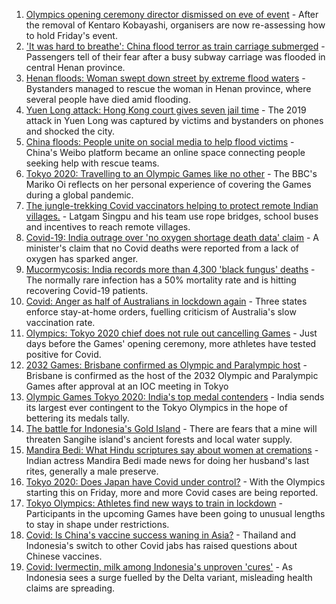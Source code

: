 1. [Olympics opening ceremony director dismissed on eve of event](https://www.bbc.co.uk/news/world-asia-57924885) - After the removal of Kentaro Kobayashi, organisers are now re-assessing how to hold Friday's event.
2. ['It was hard to breathe': China flood terror as train carriage submerged](https://www.bbc.co.uk/news/world-asia-china-57920412) - Passengers tell of their fear after a busy subway carriage was flooded in central Henan province.
3. [Henan floods: Woman swept down street by extreme flood waters](https://www.bbc.co.uk/news/world-asia-57912150) - Bystanders managed to rescue the woman in Henan province, where several people have died amid flooding.
4. [Yuen Long attack: Hong Kong court gives seven jail time](https://www.bbc.co.uk/news/world-asia-china-57925055) - The 2019 attack in Yuen Long was captured by victims and bystanders on phones and shocked the city.
5. [China floods: People unite on social media to help flood victims](https://www.bbc.co.uk/news/world-asia-china-57924535) - China's Weibo platform became an online space connecting people seeking help with rescue teams.
6. [Tokyo 2020: Travelling to an Olympic Games like no other](https://www.bbc.co.uk/news/world-asia-57913517) - The BBC's Mariko Oi reflects on her personal experience of covering the Games during a global pandemic.
7. [The jungle-trekking Covid vaccinators helping to protect remote Indian villages.](https://www.bbc.co.uk/news/world-asia-india-57917673) - Latgam Singpu and his team use rope bridges, school buses and incentives to reach remote villages.
8. [Covid-19: India outrage over 'no oxygen shortage death data' claim](https://www.bbc.co.uk/news/world-asia-india-57911638) - A minister's claim that no Covid deaths were reported from a lack of oxygen has sparked anger.
9. [Mucormycosis: India records more than 4,300 'black fungus' deaths](https://www.bbc.co.uk/news/world-asia-india-57897682) - The normally rare infection has a 50% mortality rate and is hitting recovering Covid-19 patients.
10. [Covid: Anger as half of Australians in lockdown again](https://www.bbc.co.uk/news/world-australia-57911032) - Three states enforce stay-at-home orders, fuelling criticism of Australia's slow vaccination rate.
11. [Olympics: Tokyo 2020 chief does not rule out cancelling Games](https://www.bbc.co.uk/news/world-asia-57911122) - Just days before the Games' opening ceremony, more athletes have tested positive for Covid.
12. [2032 Games: Brisbane confirmed as Olympic and Paralympic host](https://www.bbc.co.uk/sport/olympics/57912026) - Brisbane is confirmed as the host of the 2032 Olympic and Paralympic Games after approval at an IOC meeting in Tokyo
13. [Olympic Games Tokyo 2020: India's top medal contenders](https://www.bbc.co.uk/news/world-asia-india-57913544) - India sends its largest ever contingent to the Tokyo Olympics in the hope of bettering its medals tally.
14. [The battle for Indonesia's Gold Island](https://www.bbc.co.uk/news/world-asia-57902815) - There are fears that a mine will threaten Sangihe island's ancient forests and local water supply.
15. [Mandira Bedi: What Hindu scriptures say about women at cremations](https://www.bbc.co.uk/news/world-asia-india-57894855) - Indian actress Mandira Bedi made news for doing her husband's last rites, generally a male preserve.
16. [Tokyo 2020: Does Japan have Covid under control?](https://www.bbc.co.uk/news/57556978) - With the Olympics starting this on Friday, more and more Covid cases are being reported.
17. [Tokyo Olympics: Athletes find new ways to train in lockdown](https://www.bbc.co.uk/news/world-asia-57887074) - Participants in the upcoming Games have been going to unusual lengths to stay in shape under restrictions.
18. [Covid: Is China's vaccine success waning in Asia?](https://www.bbc.co.uk/news/world-asia-57845644) - Thailand and Indonesia's switch to other Covid jabs has raised questions about Chinese vaccines.
19. [Covid: Ivermectin, milk among Indonesia's unproven 'cures'](https://www.bbc.co.uk/news/world-asia-pacific-57838033) - As Indonesia sees a surge fuelled by the Delta variant, misleading health claims are spreading.
